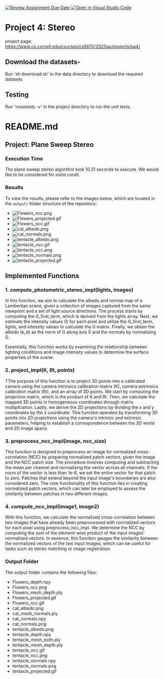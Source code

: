 [![Review Assignment Due Date](https://classroom.github.com/assets/deadline-readme-button-8d59dc4de5201274e310e4c54b9627a8934c3b88527886e3b421487c677d23eb.svg)](https://classroom.github.com/a/hguwfK0T)
[![Open in Visual Studio Code](https://classroom.github.com/assets/open-in-vscode-c66648af7eb3fe8bc4f294546bfd86ef473780cde1dea487d3c4ff354943c9ae.svg)](https://classroom.github.com/online_ide?assignment_repo_id=10634379&assignment_repo_type=AssignmentRepo)

# Project 4: Stereo

project page: https://www.cs.cornell.edu/courses/cs5670/2023sp/projects/pa4/

## Download the datasets-
Run 'sh download.sh' in the data directory to download the required datasets

## Testing

Run 'nosetests -v' in the project directory to run the unit tests.

# README.md

## Project: Plane Sweep Stereo

### Execution Time

The plane sweep stereo algorithm took 10.31 seconds to execute. We would like to be considered for _extra credit_.

### Results

To view the results, please refer to the images below, which are located in the `output/` folder structure of the repository:

-   ![Flowers_ncc.png](./output/Flowers_ncc.png)
-   ![Flowers_projected.gif](./output/Flowers_projected.gif)
-   ![Flowers_ncc.gif](./output/Flowers_ncc.gif)
-   ![cat_albedo.png](./output/cat_albedo.png)
-   ![cat_normals.png](./output/cat_normals.png)
-   ![tentacle_albedo.png](./output/tentacle_albedo.png)
-   ![tentacle_ncc.gif](./output/tentacle_ncc.gif)
-   ![tentacle_ncc.png](./output/tentacle_ncc.png)
-   ![tentacle_normals.png](./output/tentacle_normals.png)
-   ![tentacle_projected.gif](./output/tentacle_projected.gif)

## Implemented Functions

### 1. compute_photometric_stereo_impl(lights, images)

In this function, we aim to calculate the albedo and normal map of a Lambertian scene, given a collection of images captured from the same viewpoint and a set of light source directions. The process starts by computing the G_first_term, which is derived from the lights array. Next, we estimate the intensity values (I) for each pixel and utilize the G_first_term, lights, and intensity values to calculate the G matrix. Finally, we obtain the albedo (k_d) as the norm of G along axis 0 and the normals by normalizing G.

Essentially, this function works by examining the relationship between lighting conditions and image intensity values to determine the surface properties of the scene.

### 2. project_impl(K, Rt, points)

TThe purpose of this function is to project 3D points into a calibrated camera using the camera intrinsics calibration matrix (K), camera extrinsics calibration matrix (Rt), and an array of 3D points. We start by computing the projection matrix, which is the product of K and Rt. Then, we calculate the mapped 3D points in homogeneous coordinates through matrix multiplication. Lastly, we derive the 2D projections by dividing the x and y coordinates by the z coordinate. This function operates by transforming 3D points into 2D projections using the camera's intrinsic and extrinsic parameters, helping to establish a correspondence between the 3D world and 2D image space.

### 3. preprocess_ncc_impl(image, ncc_size)

This function is designed to preprocess an image for normalized cross-correlation (NCC) by preparing normalized patch vectors, given the image and the NCC patch size. The procedure involves computing and subtracting the mean per channel and normalizing the vector across all channels. If the norm of the vector is less than 1e-6, we set the entire vector for that patch to zero. Patches that extend beyond the input image's boundaries are also considered zero. The core functionality of this function lies in creating normalized patch vectors, which can later be employed to assess the similarity between patches in two different images.

### 4. compute_ncc_impl(image1, image2)

With this function, we calculate the normalized cross-correlation between two images that have already been preprocessed with normalized vectors for each pixel using preprocess_ncc_impl. We determine the NCC by computing the sum of the element-wise product of the input images' normalized vectors. In essence, this function gauges the similarity between the normalized vectors of the two input images, which can be useful for tasks such as stereo matching or image registration.

### Output Folder

The output folder contains the following files:

-   Flowers_depth.npy
-   Flowers_ncc.png
-   Flowers_mesh_depth.ply
-   Flowers_projected.gif
-   Flowers_ncc.gif
-   cat_albedo.png
-   cat_mesh_normals.ply
-   cat_normals.npy
-   cat_normals.png
-   tentacle_albedo.png
-   tentacle_depth.npy
-   tentacle_mesh_both.ply
-   tentacle_mesh_depth.ply
-   tentacle_ncc.gif
-   tentacle_ncc.png
-   tentacle_normals.npy
-   tentacle_normals.png
-   tentacle_projected.gif
